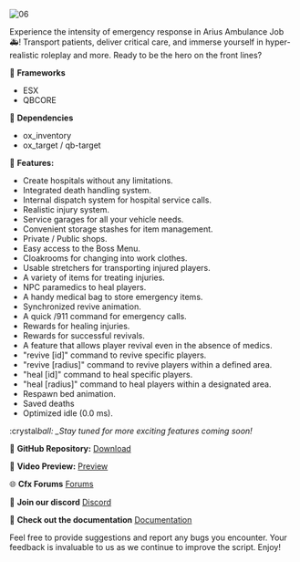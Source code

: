 ![06](https://github.com/Arius-Development/ars_ambulancejob/assets/70983185/5cbe1ee4-b75c-4134-87ee-99fb4c651bf8)

Experience the intensity of emergency response in Arius Ambulance Job :ambulance:! Transport patients, deliver critical care, and immerse yourself in hyper-realistic roleplay and more. Ready to be the hero on the front lines?

:arrows_counterclockwise: **Frameworks**

-   ESX
-   QBCORE

:dart: **Dependencies**

-   ox_inventory
-   ox_target / qb-target

:loudspeaker: **Features:**

-   Create hospitals without any limitations.
-   Integrated death handling system.
-   Internal dispatch system for hospital service calls.
-   Realistic injury system.
-   Service garages for all your vehicle needs.
-   Convenient storage stashes for item management.
-   Private / Public shops.
-   Easy access to the Boss Menu.
-   Cloakrooms for changing into work clothes.
-   Usable stretchers for transporting injured players.
-   A variety of items for treating injuries.
-   NPC paramedics to heal players.
-   A handy medical bag to store emergency items.
-   Synchronized revive animation.
-   A quick /911 command for emergency calls.
-   Rewards for healing injuries.
-   Rewards for successful revivals.
-   A feature that allows player revival even in the absence of medics.
-   "revive [id]" command to revive specific players.
-   "revive [radius]" command to revive players within a defined area.
-   "heal [id]" command to heal specific players.
-   "heal [radius]" command to heal players within a designated area.
-   Respawn bed animation.
-   Saved deaths
-   Optimized idle (0.0 ms).

:crystal*ball: \_Stay tuned for more exciting features coming soon!*

:page_facing_up: **GitHub Repository:**
[Download](https://github.com/Arius-Scripts/ars_ambulancejob)

:link: **Video Preview:**
[Preview](https://youtu.be/q59_st6iuQU)

:globe_with_meridians: **Cfx Forums**
[Forums](https://forum.cfx.re/t/free-esx-qbcore-arius-ambulancejob/5184085)

:speech_balloon: **Join our discord**
[Discord](https://discord.gg/TkjDhjyeSe)

:book: **Check out the documentation**
[Documentation](https://docs.arius-scripts.com)

Feel free to provide suggestions and report any bugs you encounter. Your feedback is invaluable to us as we continue to improve the script. Enjoy!
